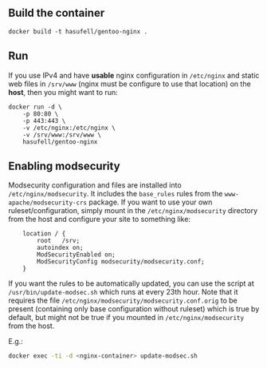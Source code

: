 ## Build the container

```
docker build -t hasufell/gentoo-nginx .
```

## Run

If you use IPv4 and have __usable__ nginx configuration in `/etc/nginx` and
static web files in `/srv/www` (nginx must be configure to use that location)
on the __host__, then you might want to run:
```
docker run -d \
	-p 80:80 \
	-p 443:443 \
	-v /etc/nginx:/etc/nginx \
	-v /srv/www:/srv/www \
	hasufell/gentoo-nginx
```

## Enabling modsecurity

Modsecurity configuration and files are installed into `/etc/nginx/modsecurity`.
It includes the `base_rules` rules from the `www-apache/modsecurity-crs` package.
If you want to use your own ruleset/configuration, simply mount in the
`/etc/nginx/modsecurity` directory from the host and configure your site to
something like:
```
	location / {
		root   /srv;
		autoindex on;
		ModSecurityEnabled on;
		ModSecurityConfig modsecurity/modsecurity.conf;
	}
```

If you want the rules to be automatically updated, you can use the script
at `/usr/bin/update-modsec.sh` which runs at every 23th hour. Note that it
requires the file `/etc/nginx/modsecurity/modsecurity.conf.orig` to be
present (containing only base configuration without ruleset) which is true
by default, but might not be true if you mounted in `/etc/nginx/modsecurity`
from the host.

E.g.:
```sh
docker exec -ti -d <nginx-container> update-modsec.sh
```
